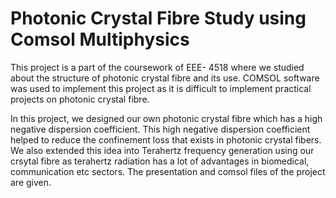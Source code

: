 # Photonic Crystal Fibre Study using Comsol Multiphysics
This project is a part of the coursework of EEE- 4518 where we studied about the structure of photonic crystal fibre and its use. COMSOL software was used to implement this project as it is difficult to implement practical projects on photonic crystal fibre.

In this project, we designed our own photonic crystal fibre which has a high negative dispersion coefficient. This high negative dispersion coefficient helped to reduce the confinement  loss that exists in photonic crystal fibers. We also extended this idea into Terahertz frequency generation using our crsytal fibre as terahertz radiation has a lot of advantages in biomedical, communication etc sectors. The presentation and comsol files of the project are given.
